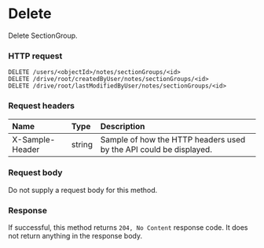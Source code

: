# Delete

Delete SectionGroup.
### HTTP request
```http
DELETE /users/<objectId>/notes/sectionGroups/<id>
DELETE /drive/root/createdByUser/notes/sectionGroups/<id>
DELETE /drive/root/lastModifiedByUser/notes/sectionGroups/<id>

```
### Request headers
| Name       | Type | Description|
|:---------------|:--------|:----------|
| X-Sample-Header  | string  | Sample of how the HTTP headers used by the API could be displayed.|

### Request body
Do not supply a request body for this method.


### Response
If successful, this method returns `204, No Content` response code. It does not return anything in the response body.


<!-- uuid: 86843a20-7f89-4ef1-bbe7-7dd30eba5b50
2015-10-09 18:12:09 UTC -->